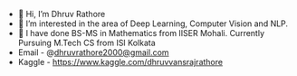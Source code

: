 - 👋 Hi, I’m Dhruv Rathore
- 👀 I’m interested in the area of Deep Learning, Computer Vision and NLP.
- 🌱 I have done BS-MS in Mathematics from IISER Mohali. Currently Pursuing M.Tech CS from ISI Kolkata
- Email -  @dhruvrathore2000@gmail.com
- Kaggle - https://www.kaggle.com/dhruvvansrajrathore

<!---
drmkn/drmkn is a ✨ special ✨ repository because its `README.md` (this file) appears on your GitHub profile.
You can click the Preview link to take a look at your changes.
--->
